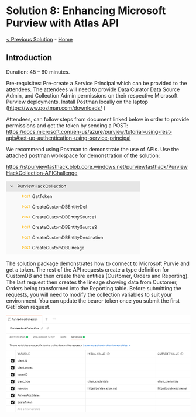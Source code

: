 # Solution 8: Enhancing Microsoft Purview with Atlas API

[< Previous Solution](./Solution7.md) - [Home](./README.md)


## Introduction

Duration: 45 – 60 minutes. 

Pre-requisites: Pre-create a Service Principal which can be provided to the attendees. The attendees will need to provide Data Curator Data Source Admin, and Collection Admin permissions on their respective Microsoft Purview deployments. 
Install Postman locally on the laptop (https://www.postman.com/downloads/ )

Attendees, can follow steps from document linked below in order to provide permissions and get the token by sending a POST:
https://docs.microsoft.com/en-us/azure/purview/tutorial-using-rest-apis#set-up-authentication-using-service-principal

We recommend using Postman to demonstrate the use of APIs. Use the attached postman workspace for demonstration of the solution: 

https://stpurviewfasthack.blob.core.windows.net/purviewfasthack/PurviewHackCollection-APIChallenge  

![screenshot](./screenshotChallenge81.png)

The solution package demonstrates how to connect to Microsoft Purvie and get a token. The rest of the API requests create a type definition for CustomDB and then create there entities (Customer, Orders and Reporting). The last request then creates the lineage showing data from Customer, Orders being transformed into the Reporting table.
Before submitting the requests, you will need to modify the collection variables to suit your environment. You can update the bearer token once you submit the first GetToken request.


![screenshot](./screenshotChallenge82.png)
